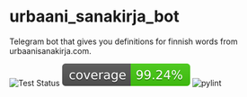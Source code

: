 # urbaani_sanakirja_bot

Telegram bot that gives you definitions for finnish words from urbaanisanakirja.com.

![Test Status](https://github.com/jburn/urbaani_sanakirja_bot/actions/workflows/tests.yml/badge.svg)
![Coverage](https://raw.githubusercontent.com/jburn/urbaani_sanakirja_bot/main/coverage.svg)
![pylint](https://img.shields.io/badge/pylint-9.62-green?logo=python&logoColor=white)
